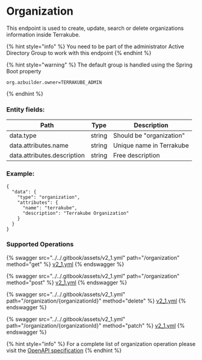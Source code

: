 # Organization

This endpoint is used to create, update, search or delete organizations information inside Terrakube.

{% hint style="info" %}
You need to be part of the administrator Active Directory Group to work with this endpoint
{% endhint %}

{% hint style="warning" %}
The default group is handled using the Spring Boot property

```
org.azbuilder.owner=TERRAKUBE_ADMIN
```
{% endhint %}

### Entity fields:

| Path                        | Type   | Description              |
| --------------------------- | ------ | ------------------------ |
| data.type                   | string | Should be "organization" |
| data.attributes.name        | string | Unique name in Terrakube |
| data.attributes.description | string | Free description         |

### Example:

```
{
  "data": {
    "type": "organization",
    "attributes": {
      "name": "terrakube",
      "description": "Terrakube Organization"
    }
  }
}
```

### Supported Operations

{% swagger src="../../.gitbook/assets/v2_1.yml" path="/organization" method="get" %}
[v2_1.yml](../../.gitbook/assets/v2_1.yml)
{% endswagger %}

{% swagger src="../../.gitbook/assets/v2_1.yml" path="/organization" method="post" %}
[v2_1.yml](../../.gitbook/assets/v2_1.yml)
{% endswagger %}

{% swagger src="../../.gitbook/assets/v2_1.yml" path="/organization/{organizationId}" method="delete" %}
[v2_1.yml](../../.gitbook/assets/v2_1.yml)
{% endswagger %}

{% swagger src="../../.gitbook/assets/v2_1.yml" path="/organization/{organizationId}" method="patch" %}
[v2_1.yml](../../.gitbook/assets/v2_1.yml)
{% endswagger %}

{% hint style="info" %}
For a complete list of organization operation please visit the [OpenAPI specification](https://github.com/AzBuilder/terrakube-server/tree/main/openapi-spec)
{% endhint %}
